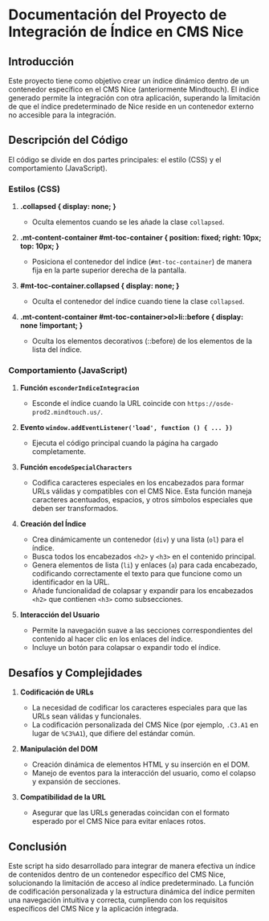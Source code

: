 # Documentación del Proyecto de Integración de Índice en CMS Nice

## Introducción

Este proyecto tiene como objetivo crear un índice dinámico dentro de un contenedor específico en el CMS Nice (anteriormente Mindtouch). El índice generado permite la integración con otra aplicación, superando la limitación de que el índice predeterminado de Nice reside en un contenedor externo no accesible para la integración.

## Descripción del Código

El código se divide en dos partes principales: el estilo (CSS) y el comportamiento (JavaScript).

### Estilos (CSS)

1. **.collapsed { display: none; }**
   - Oculta elementos cuando se les añade la clase `collapsed`.

2. **.mt-content-container #mt-toc-container { position: fixed; right: 10px; top: 10px; }**
   - Posiciona el contenedor del índice (`#mt-toc-container`) de manera fija en la parte superior derecha de la pantalla.

3. **#mt-toc-container.collapsed { display: none; }**
   - Oculta el contenedor del índice cuando tiene la clase `collapsed`.

4. **.mt-content-container #mt-toc-container>ol>li::before { display: none !important; }**
   - Oculta los elementos decorativos (::before) de los elementos de la lista del índice.

### Comportamiento (JavaScript)

1. **Función `esconderIndiceIntegracion`**
   - Esconde el índice cuando la URL coincide con `https://osde-prod2.mindtouch.us/`.

2. **Evento `window.addEventListener('load', function () { ... })`**
   - Ejecuta el código principal cuando la página ha cargado completamente.

3. **Función `encodeSpecialCharacters`**
   - Codifica caracteres especiales en los encabezados para formar URLs válidas y compatibles con el CMS Nice. Esta función maneja caracteres acentuados, espacios, y otros símbolos especiales que deben ser transformados.

4. **Creación del Índice**
   - Crea dinámicamente un contenedor (`div`) y una lista (`ol`) para el índice.
   - Busca todos los encabezados `<h2>` y `<h3>` en el contenido principal.
   - Genera elementos de lista (`li`) y enlaces (`a`) para cada encabezado, codificando correctamente el texto para que funcione como un identificador en la URL.
   - Añade funcionalidad de colapsar y expandir para los encabezados `<h2>` que contienen `<h3>` como subsecciones.

5. **Interacción del Usuario**
   - Permite la navegación suave a las secciones correspondientes del contenido al hacer clic en los enlaces del índice.
   - Incluye un botón para colapsar o expandir todo el índice.

## Desafíos y Complejidades

1. **Codificación de URLs**
   - La necesidad de codificar los caracteres especiales para que las URLs sean válidas y funcionales.
   - La codificación personalizada del CMS Nice (por ejemplo, `.C3.A1` en lugar de `%C3%A1`), que difiere del estándar común.

2. **Manipulación del DOM**
   - Creación dinámica de elementos HTML y su inserción en el DOM.
   - Manejo de eventos para la interacción del usuario, como el colapso y expansión de secciones.

3. **Compatibilidad de la URL**
   - Asegurar que las URLs generadas coincidan con el formato esperado por el CMS Nice para evitar enlaces rotos.

## Conclusión

Este script ha sido desarrollado para integrar de manera efectiva un índice de contenidos dentro de un contenedor específico del CMS Nice, solucionando la limitación de acceso al índice predeterminado. La función de codificación personalizada y la estructura dinámica del índice permiten una navegación intuitiva y correcta, cumpliendo con los requisitos específicos del CMS Nice y la aplicación integrada.
